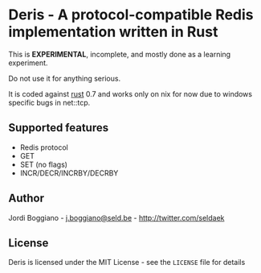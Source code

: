 Deris - A protocol-compatible Redis implementation written in Rust
==================================================================

This is **EXPERIMENTAL**, incomplete, and mostly done as a learning experiment.

Do not use it for anything serious.

It is coded against [rust](http://rust-lang.org) 0.7 and works only on nix for now
due to windows specific bugs in net::tcp.

Supported features
------------------

- Redis protocol
- GET
- SET (no flags)
- INCR/DECR/INCRBY/DECRBY

Author
------

Jordi Boggiano - <j.boggiano@seld.be> - <http://twitter.com/seldaek>

License
-------

Deris is licensed under the MIT License - see the `LICENSE` file for details
